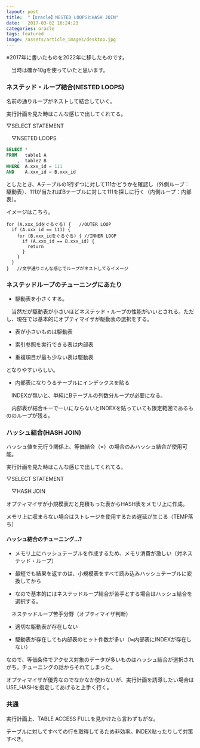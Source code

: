 ```yaml
---
layout: post
title:  "【oracle】NESTED LOOPSとHASH JOIN"
date:   2017-03-02 16:24:23
categories: oracle
tags: featured
image: /assets/article_images/desktop.jpg
---
```

※2017年に書いたものを2022年に移したものです。

　当時は確か10gを使っていたと思います。

### ネステッド・ループ結合(NESTED LOOPS)

名前の通りループがネストして結合していく。

実行計画を見た時はこんな感じで出してくれてる。

▽SELECT STATEMENT

　▽NSETED LOOPS

```SQL
SELECT *
FROM   table1 A
    ,  table2 B
WHERE  A.xxx_id = 111
AND    A.xxx_id = B.xxx_id
```

としたとき、Aテーブルの1行ずつに対して111かどうかを確認し（外側ループ：駆動表）、111が当たればBテーブルに対して111を探しに行く（内側ループ：内部表）。

イメージはこちら。
```
for (A.xxx_idをぐるぐる) {   //OUTER LOOP
  if (A.xxx_id == 111) {
    for (B.xxx_idをぐるぐる) { //INNER LOOP
      if (A.xxx_id == B.xxx_id) {
        return
      }
    }
  }
}   //文字通りこんな感じでループがネストしてるイメージ
```
### ネステッドループのチューニングにあたり

- 駆動表を小さくする。

　当然だが駆動表が小さいほどネステッド・ループの性能がいいとされる。ただし、現在では基本的にオプティマイザが駆動表の選択をする。

  * 表が小さいものは駆動表

  * 索引参照を実行できる表は内部表

  * 重複項目が最も少ない表は駆動表

  となりやすいらしい。

- 内部表になりうるテーブルにインデックスを貼る

　INDEXが無いと、単純にBテーブルの列数分ループが必要になる。

　内部表が結合キーで一いにならないとINDEXを貼っていても限定範囲であるもののループが残る。


### ハッシュ結合(HASH JOIN)

ハッシュ値を元行う関係上、等価結合（=）の場合のみハッシュ結合が使用可能。

実行計画を見た時はこんな感じで出してくれてる。

▽SELECT STATEMENT

　▽HASH JOIN

オプティマイザが小規模表だと見積もった表からHASH表をメモリ上に作成。

メモリ上に収まらない場合はストレージを使用するため遅延が生じる（TEMP落ち）

#### ハッシュ結合のチューニング...?

- メモリ上にハッシュテーブルを作成するため、メモリ消費が激しい（対ネステッド・ループ）

- 最短でも結果を返すのは、小規模表をすべて読み込みハッシュテーブルに変換してから

- なので基本的にはネステッドループ結合が苦手とする場合はハッシュ結合を選択する。

　ネステッドループ苦手分野（オプティマイザ判断）

  * 適切な駆動表が存在しない

  * 駆動表が存在しても内部表のヒット件数が多い（≒内部表にINDEXが存在しない）

なので、等価条件でアクセス対象のデータが多いものはハッシュ結合が選択されがち。チューニングの話からそれてしまった。

オプティマイザが優秀なのでなかなか使わないが、実行計画を誘導したい場合はUSE_HASHを指定してあげると上手く行く。

### 共通

実行計画上、TABLE ACCESS FULLを見かけたら言わずもがな。

テーブルに対してすべての行を取得してるため非効率。INDEX貼ったりして対策すべき。
